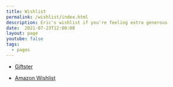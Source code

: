 ```yaml
---
title: Wishlist
permalink: /wishlist/index.html
description: Eric's wishlist if you're feeling extra generous
date:  2021-07-23T12:00:00
layout: page
youtube: false
tags:
  - pages
---
```


- [Giftster](https://www.giftster.com/gift/public/apLiE/)

- [Amazon Wishlist](https://www.amazon.com/hz/wishlist/ls/31EDDE0CILTS3?ref_=wl_share)


